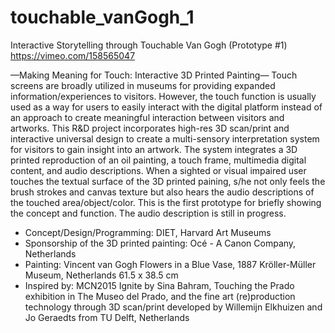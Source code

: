 # touchable_vanGogh_1
Interactive Storytelling through Touchable Van Gogh (Prototype #1) 
https://vimeo.com/158565047

—Making Meaning for Touch: Interactive 3D Printed Painting—
Touch screens are broadly utilized in museums for providing expanded information/experiences to visitors. However, the touch function is usually used as a way for users to easily interact with the digital platform instead of an approach to create meaningful interaction between visitors and artworks. This R&D project incorporates high-res 3D scan/print and interactive universal design to create a multi-sensory interpretation system for visitors to gain insight into an artwork. The system integrates a 3D printed reproduction of an oil painting, a touch frame, multimedia digital content, and audio descriptions. When a sighted or visual impaired user touches the textual surface of the 3D printed paining, s/he not only feels the brush strokes and canvas texture but also hears the audio descriptions of the touched area/object/color. This is the first prototype for briefly showing the concept and function. The audio description is still in progress. 

- Concept/Design/Programming: DIET, Harvard Art Museums 
- Sponsorship of the 3D printed painting: Océ - A Canon Company, Netherlands
- Painting: 
    Vincent van Gogh
    Flowers in a Blue Vase, 1887
    Kröller-Müller Museum, Netherlands
    61.5 x 38.5 cm
 - Inspired by: MCN2015 Ignite by Sina Bahram, Touching the Prado exhibition in The Museo del Prado, and the fine art (re)production technology through 3D scan/print developed by Willemijn Elkhuizen and Jo Geraedts from TU Delft, Netherlands
